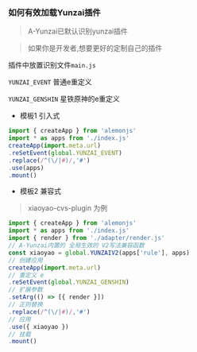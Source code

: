 ### 如何有效加载Yunzai插件

> A-Yunzai已默认识别yunzai插件

> 如果你是开发者,想要更好的定制自己的插件

插件中放置识别文件`main.js`

`YUNZAI_EVENT` 普通e重定义

`YUNZAI_GENSHIN` 星铁原神的e重定义

- 模板1 引入式

```js
import { createApp } from 'alemonjs'
import * as apps from './index.js'
createApp(import.meta.url)
.reSetEvent(global.YUNZAI_EVENT)
.replace(/^(\/|#)/,'#')
.use(apps)
.mount()
```

- 模板2 兼容式

> xiaoyao-cvs-plugin 为例

```js
import { createApp } from 'alemonjs'
import * as apps from './index.js'
import { render } from './adapter/render.js'
// A-Yunzai内置的 全局生效的 V2写法兼容函数
const xiaoyao = global.YUNZAIV2(apps['rule'], apps)
// 创建应用
createApp(import.meta.url)
// 重定义 e
.reSetEvent(global.YUNZAI_GENSHIN)
// 扩展参数
.setArg(() => [{ render }])
// 正则替换
.replace(/^(\/|#)/,'#')
// 应用
.use({ xiaoyao })
// 挂载
.mount()
```
